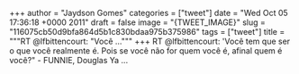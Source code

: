 
+++
author = "Jaydson Gomes"
categories = ["tweet"]
date = "Wed Oct 05 17:36:18 +0000 2011"
draft = false
image = "{TWEET_IMAGE}"
slug = "116075cb50d9bfa864d5b1c830bdaa975b375986"
tags = ["tweet"]
title = """RT @lfbittencourt: "Você ..."""
+++
RT @lfbittencourt: 'Você tem que ser o que você realmente é. Pois se você não for quem você é, afinal quem é você?" - FUNNIE, Douglas Ya ...
